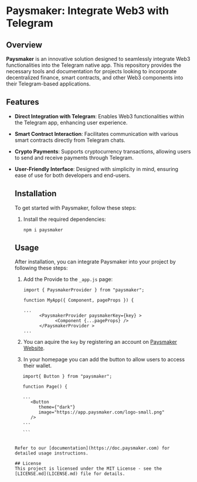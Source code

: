 # Paysmaker: Integrate Web3 with Telegram

## Overview
**Paysmaker** is an innovative solution designed to seamlessly integrate Web3 functionalities into the Telegram native app. This repository provides the necessary tools and documentation for projects looking to incorporate decentralized finance, smart contracts, and other Web3 components into their Telegram-based applications.

## Features
- **Direct Integration with Telegram**: Enables Web3 functionalities within the Telegram app, enhancing user experience.
- **Smart Contract Interaction**: Facilitates communication with various smart contracts directly from Telegram chats.
- **Crypto Payments**: Supports cryptocurrency transactions, allowing users to send and receive payments through Telegram.
- **User-Friendly Interface**: Designed with simplicity in mind, ensuring ease of use for both developers and end-users.

   ## Installation
   To get started with Paysmaker, follow these steps:

   1. Install the required dependencies:

      ```
      npm i paysmaker
      ```

   ## Usage
   After installation, you can integrate Paysmaker into your project by following  these steps:

   1. Add the Provide to the ```_app.js``` page:

      ```
      import { PaysmakerProvider } from "paysmaker";

      function MyApp({ Component, pageProps }) {
   
      ...
            <PaysmakerProvider paysmakerKey={key} >
                  <Component {...pageProps} />
            </PaysmakerProvider >
      ...

      ```

   2. You can aquire the ```key``` by registering an account on [Paysmaker Website](https://app.paysmaker.com).


   3. In your homepage you can add the button to allow users to access their wallet.

   ```
      import{ Button } from "paysmaker";

      function Page() {
   
      ...
         <Button
            theme={"dark"}
            image="https://app.paysmaker.com/logo-small.png"
         />
      ...

      ```


   Refer to our [documentation](https://doc.paysmaker.com) for detailed usage instructions.

   ## License
   This project is licensed under the MIT License - see the [LICENSE.md](LICENSE.md) file for details.

